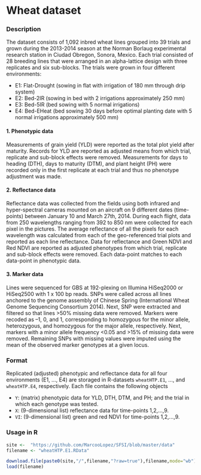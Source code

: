 
# Wheat dataset

### Description

The dataset consists of 1,092 inbred wheat lines grouped into 39 trials and grown during the 2013-2014 season at the Norman Borlaug experimental research station in Ciudad Obregon, Sonora, Mexico. Each trial consisted of 28 breeding lines that were arranged in an alpha-lattice design with three replicates and six sub-blocks. The trials were grown in four different environments:

 - E1: Flat-Drought (sowing in flat with irrigation of 180 mm through drip system)
 - E2: Bed-2IR (sowing in bed with 2 irrigations approximately 250 mm)
 - E3: Bed-5IR (bed sowing with 5 normal irrigations)
 - E4: Bed-EHeat (bed sowing 30 days before optimal planting date with 5 normal irrigations approximately 500 mm)

#### 1. Phenotypic data

Measurements of grain yield (YLD) were reported as the total plot yield after maturity. Records for YLD are reported as adjusted means from which trial, replicate and sub-block effects were removed. Measurements for days to heading (DTH), days to maturity (DTM), and plant height (PH) were recorded only in the first replicate at each trial and thus no phenotype adjustment was made.

#### 2. Reflectance data

Reflectance data was collected from the fields using both infrared and hyper-spectral cameras mounted on an aircraft on 9 different dates (time-points) between January 10 and March 27th, 2014. During each flight, data from 250 wavelengths ranging from 392 to 850 nm were collected for each pixel in the pictures. The average reflectance of all the pixels for each wavelength was calculated from each of the geo-referenced trial plots and reported as each line reflectance. Data for reflectance and Green NDVI and Red NDVI are reported as adjusted phenotypes from which trial, replicate and sub-block effects were removed. Each data-point matches to each data-point in phenotypic data.

#### 3. Marker data

Lines were sequenced for GBS at 192-plexing on Illumina HiSeq2000 or HiSeq2500 with 1 x 100 bp reads. SNPs were called across all lines anchored to the genome assembly of Chinese Spring (International Wheat Genome Sequencing Consortium 2014). Next, SNP were extracted and filtered so that lines >50% missing data were removed. Markers were recoded as –1, 0, and 1, corresponding to homozygous for the minor allele, heterozygous, and homozygous for the major allele, respectively. Next, markers with a minor allele frequency <0.05 and >15% of missing data were removed. Remaining SNPs with missing values were imputed using the mean of the observed marker genotypes at a given locus.

### Format

Replicated (adjusted) phenotypic and reflectance data for all four environments (E1, ..., E4) are storaged in R-datasets `wheatHTP.E1`, ..., and `wheatHTP.E4`, respectively. Each file contains the following objects

 - `Y`: (matrix) phenotypic data for YLD, DTH, DTM, and PH; and the trial in which each genotype was tested.
 - `X`: (9-dimensional list) reflectance data for time-points 1,2,...,9.
 - `VI`: (9-dimensional list) green and red NDVI for time-points 1,2,...,9.

### Usage in R

```r
site <-  "https://github.com/MarcooLopez/SFSI/blob/master/data" 
filename <- "wheatHTP.E1.RData"

download.file(paste0(site,"/",filename,"?raw=true"),filename,mode="wb")
load(filename)

```
